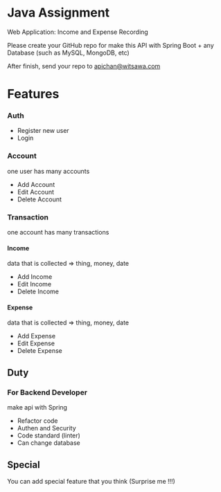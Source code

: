 # Java Assignment

Web Application: Income and Expense Recording

Please create your GitHub repo for make this API with Spring Boot + any Database (such as MySQL, MongoDB, etc)

After finish, send your repo to apichan@witsawa.com

# Features

### Auth

- Register new user
- Login

### Account

one user has many accounts
- Add Account
- Edit Account
- Delete Account

### Transaction

one account has many transactions

#### Income

data that is collected
  => thing, money, date
- Add Income
- Edit Income
- Delete Income

#### Expense

data that is collected
  => thing, money, date

- Add Expense
- Edit Expense
- Delete Expense

## Duty

### For Backend Developer

make api with Spring

- Refactor code
- Authen and Security
- Code standard (linter)
- Can change database

## Special

You can add special feature that you think (Surprise me !!!)

